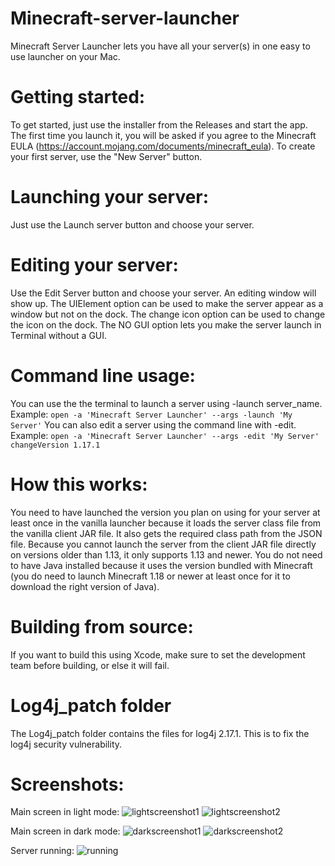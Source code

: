 # Minecraft-server-launcher
Minecraft Server Launcher lets you have all your server(s) in one easy to use launcher on your Mac.
# Getting started:
To get started, just use the installer from the Releases and start the app. The first time you launch it, you will be asked if you agree to the Minecraft EULA (https://account.mojang.com/documents/minecraft_eula). To create your first server, use the "New Server" button.
# Launching your server:
Just use the Launch server button and choose your server.
# Editing your server:
Use the Edit Server button and choose your server. An editing window will show up. The UIElement option can be used to make the server appear as a window but not on the dock. The change icon option can be used to change the icon on the dock. The NO GUI option lets you make the server launch in Terminal without a GUI.
# Command line usage:
You can use the the terminal to launch a server using -launch server_name. Example: ```open -a 'Minecraft Server Launcher' --args -launch 'My Server'```
You can also edit a server using the command line with -edit. Example: ```open -a 'Minecraft Server Launcher' --args -edit 'My Server' changeVersion 1.17.1```
# How this works:
You need to have launched the version you plan on using for your server at least once in the vanilla launcher because it loads the server class file from the vanilla client JAR file. It also gets the required class path from the JSON file. Because you cannot launch the server from the client JAR file directly on versions older than 1.13, it only supports 1.13 and newer. You do not need to have Java installed because it uses the version bundled with Minecraft (you do need to launch Minecraft 1.18 or newer at least once for it to download the right version of Java).
# Building from source:
If you want to build this using Xcode, make sure to set the development team before building, or else it will fail.
# Log4j_patch folder
The Log4j_patch folder contains the files for log4j 2.17.1. This is to fix the log4j security vulnerability.
# Screenshots:
Main screen in light mode:
![lightscreenshot1](https://user-images.githubusercontent.com/85067619/144342840-5adda6f7-f243-46db-a8f4-d1b31759bc3f.jpg)
![lightscreenshot2](https://user-images.githubusercontent.com/85067619/144342841-c8004c80-8b13-4d97-8879-86be944df6fb.jpg)

Main screen in dark mode:
![darkscreenshot1](https://user-images.githubusercontent.com/85067619/144342838-6825ed5f-16dd-4a4f-9936-2608b895190a.jpg)
![darkscreenshot2](https://user-images.githubusercontent.com/85067619/144342839-a0be79dd-ee3a-416c-902b-b81ce71ae8a5.jpg)

Server running:
![running](https://user-images.githubusercontent.com/85067619/131271655-ca55bc95-cbaa-4fa0-b2d1-a41301625ff0.jpg)
